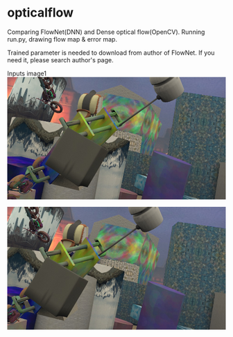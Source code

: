 # opticalflow
Comparing FlowNet(DNN) and Dense optical flow(OpenCV).
Running run.py, drawing flow map & error map.

Trained parameter is needed to download from author of FlowNet.
If you need it, please search author's page.

Inputs image1
<img src="https://github.com/kou7215/opticalflow/blob/master/samples/0000000-imgL.jpg?raw=true" alt="input1">
                                                                                                                          
<img src="https://github.com/kou7215/opticalflow/blob/master/samples/0000000-imgR.jpg?raw=true" alt="input">                                                                                                   
